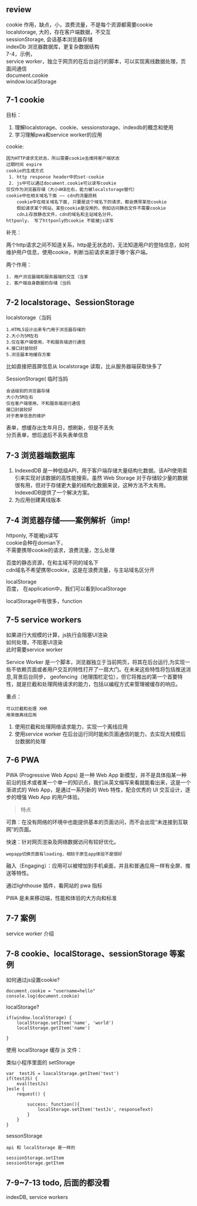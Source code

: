 ## review
cookie 作用，缺点，小，浪费流量，不是每个资源都需要cookie  
localstorage, 大的，存在客户端数据，不交互  
sessionStorage, 会话基本浏览器存储  
indexDb 浏览器数据库，更复杂数据结构  
7-4，示例，  
service worker，独立于网页的在后台运行的脚本，可以实现离线数据处理，页面间通信   
document.cookie  
window.localStorage

## 7-1 cookie

目标： 

1. 理解localstorage、cookie、sessionstorage、indexdb的概念和使用2. 学习理解pwa和service worker的应用cookie:
	因为HTTP请求无状态，所以需要cookie去维持客户端状态	过期时间 expire	cookie的生成方式     1. http response header中的set-cookie     2. js中可以通过document.cookie可以读写cookie	仅仅作为浏览器存储（大小4KB左右，能力被localstorage替代）	cookie中在相关域名下面 —— cdn的流量损耗
		cookie中在相关域名下面, 只要是这个域名下的请求，都会携带某些cookie
		假如请求某个网站，某些cookie是没用的，例如访问静态文件不需要cookie
		cdn上存放静态文件，cdn的域名和主站域名分开。	httponly， 写了httponly的cookie 不能被js读写补充：
	
两个http请求之间不知道关系，http是无状态的，无法知道用户的登陆信息，如何维护用户信息，使用cookie，判断当前请求来源于哪个客户端。


两个作用：

	1. 用户浏览器端和服务器端的交互（当爹
	2. 客户端自身数据的存储（当妈

	
## 7-2 localstorage、SessionStorage

localstorage（当妈

	1.HTML5设计出来专门用于浏览器存储的	2.大小为5M左右	3.仅在客户端使用，不和服务端进行通信	4.接口封装较好	5.浏览器本地缓存方案	
	
比如直接把首屏信息从 localstorage 读取，比从服务器端获取快多了

	
SessionStorage( 临时当妈	

	会话级别的浏览器存储	大小为5M左右	仅在客户端使用，不和服务端进行通信	接口封装较好	对于表单信息的维护

表单，想缓存出生年月日，想刷新，但是不丢失  
分页表单，想后退后不丢失表单信息


## 7-3 浏览器端数据库


1. IndexedDB 是一种低级API，用于客户端存储大量结构化数据。该API使用索引来实现对该数据的高性能搜索。虽然 Web Storage 对于存储较少量的数据很有用，但对于存储更大量的结构化数据来说，这种方法不太有用。IndexedDB提供了一个解决方案。2. 为应用创建离线版本
	
## 7-4 浏览器存储——案例解析（imp!




httponly, 不能被js读写  
cookie会种在domian下，  
不需要携带cookie的请求，浪费流量，怎么处理


百度的静态资源，在和主域不同的域名下  
cdn域名不希望携带cookie，这是在浪费流量，与主站域名区分开


localStorage   
百度， 在application中，我们可以看到localStorage

localStorage中有很多，function


## 7-5 service workers

如果进行大规模的计算，js执行会阻塞UI渲染  
如何处理，不阻塞UI渲染  
此时需要service worker



Service Worker 是一个脚本，浏览器独立于当前网页，将其在后台运行,为实现一些不依赖页面或者用户交互的特性打开了一扇大门。在未来这些特性将包括推送消息,背景后台同步， geofencing（地理围栏定位），但它将推出的第一个首要特性，就是拦截和处理网络请求的能力，包括以编程方式来管理被缓存的响应。重点：
	
	可以拦截和处理 XHR
	用来做离线应用1. 使用拦截和处理网络请求能力，实现一个离线应用
2. 使用service worker 在后台运行同时能和页面通信的能力，去实现大规模后台数据的处理

## 7-6 PWA
 
PWA (Progressive Web Apps) 是一种 Web App 新模型，并不是具体指某一种前沿的技术或者某一个单一的知识点，我们从英文缩写来看就能看出来，这是一个渐进式的 Web App，是通过一系列新的 Web 特性，配合优秀的 UI 交互设计，逐步的增强 Web App 的用户体验。


> 特点

可靠：在没有网络的环境中也能提供基本的页面访问，而不会出现“未连接到互联网”的页面。

快速：针对网页渲染及网络数据访问有较好优化。
	
	wepapp切换页面有loading，相较于原生app体验不是很好

融入（Engaging）：应用可以被增加到手机桌面，并且和普通应用一样有全屏、推送等特性。



通过lighthouse 插件，看网站的 pwa 指标     

PWA 是未来移动端，性能和体验的大方向和标准


## 7-7 案例

service worker 介绍

## 7-8 cookie、localStorage、sessionStorage 等案例

如何通过js设置cookie?

```
document.cookie = "username=hello"
console.log(document.cookie)
```

localStorage?

```
if(window.localStorage) {
	localStorage.setItem('name', 'world')
	localStorage.getItem('name')
	
}
```
使用 localStorage 缓存 js 文件：

类似小程序里面的 setStorage

```
var  testJS = loacalStorage.getItem('test')
if(testJS) {
	eval(testJs)
}esle {
	request() {
	
		success: function(){
			localStorage.setItem('testJs', responseText)
		}
	}
}
```

sessonStorage

	api 和 localStorage 是一样的
	
	sessionStorage.setItem
	sessionStorage.getItem


## 7-9~7-13 todo, 后面的都没看


indexDB, service workers






	